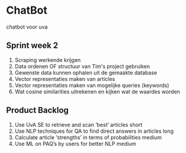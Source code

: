 # ChatBot
chatbot voor uva


## Sprint week 2
1. Scraping werkende krijgen
2. Data ordenen OF structuur van Tim's project gebruiken
3. Gewenste data kunnen ophalen uit de gemaakte database 
4. Vector representaties maken van articles
5. Vector representaties maken van mogelijke queries (keywords)
6. Wat cosine similarities uitrekenen en kijken wat de waardes worden

## Product Backlog
1. Use UvA SE  to retrieve and scan ‘best’ articles 				short	
2. Use NLP techniques for QA to find direct answers in articles		long
3. Calculate article ‘strengths’ in terms of probabilities 			medium
4. Use ML on PAQ’s by users for better NLP							medium